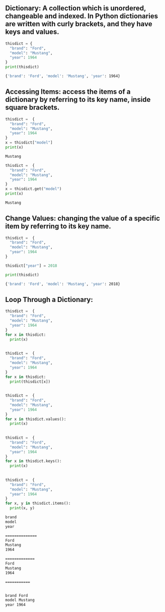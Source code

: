 ## Dictionary: A collection which is unordered, changeable and indexed. In Python dictionaries are written with curly brackets, and they have keys and values.

```python
thisdict = {
  "brand": "Ford",
  "model": "Mustang",
  "year": 1964
}
print(thisdict)
```
```bash
{'brand': 'Ford', 'model': 'Mustang', 'year': 1964}
```

## Accessing Items: access the items of a dictionary by referring to its key name, inside square brackets.
```python
thisdict =	{
  "brand": "Ford",
  "model": "Mustang",
  "year": 1964
}
x = thisdict["model"]
print(x)
```
```bash
Mustang
```
```python
thisdict =	{
  "brand": "Ford",
  "model": "Mustang",
  "year": 1964
}
x = thisdict.get("model")
print(x)
```
```bash
Mustang
```
## Change Values: changing the value of a specific item by referring to its key name.
```python
thisdict =	{
  "brand": "Ford",
  "model": "Mustang",
  "year": 1964
}

thisdict["year"] = 2018

print(thisdict)
```
```bash
{'brand': 'Ford', 'model': 'Mustang', 'year': 2018}
```
## Loop Through a Dictionary:
```python
thisdict =	{
  "brand": "Ford",
  "model": "Mustang",
  "year": 1964
}
for x in thisdict:
  print(x)
  
  
thisdict =	{
  "brand": "Ford",
  "model": "Mustang",
  "year": 1964
}
for x in thisdict:
  print(thisdict[x])  
  
  
thisdict =	{
  "brand": "Ford",
  "model": "Mustang",
  "year": 1964
}
for x in thisdict.values():
  print(x)  
  
  
thisdict =	{
  "brand": "Ford",
  "model": "Mustang",
  "year": 1964
}
for x in thisdict.keys():
  print(x)
  
  
thisdict =	{
  "brand": "Ford",
  "model": "Mustang",
  "year": 1964
}
for x, y in thisdict.items():
  print(x, y)  
```
```bash
brand
model
year

==============
Ford
Mustang
1964

=============
Ford
Mustang
1964

===========


brand Ford
model Mustang  
year 1964 
```



